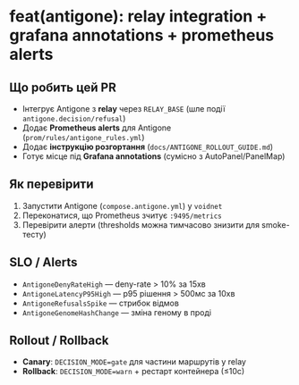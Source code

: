 # feat(antigone): relay integration + grafana annotations + prometheus alerts

## Що робить цей PR
- Інтегрує Antigone з **relay** через `RELAY_BASE` (шле події `antigone.decision/refusal`)
- Додає **Prometheus alerts** для Antigone (`prom/rules/antigone_rules.yml`)
- Додає **інструкцію розгортання** (`docs/ANTIGONE_ROLLOUT_GUIDE.md`)
- Готує місце під **Grafana annotations** (сумісно з AutoPanel/PanelMap)

## Як перевірити
1) Запустити Antigone (`compose.antigone.yml`) у `voidnet`  
2) Переконатися, що Prometheus зчитує `:9495/metrics`  
3) Перевірити алерти (thresholds можна тимчасово знизити для smoke-тесту)  

## SLO / Alerts
- `AntigoneDenyRateHigh` — deny-rate > 10% за 15хв
- `AntigoneLatencyP95High` — p95 рішення > 500мс за 10хв
- `AntigoneRefusalsSpike` — стрибок відмов
- `AntigoneGenomeHashChange` — зміна геному в проді

## Rollout / Rollback
- **Canary**: `DECISION_MODE=gate` для частини маршрутів у relay
- **Rollback**: `DECISION_MODE=warn` + рестарт контейнера (≤10с)
